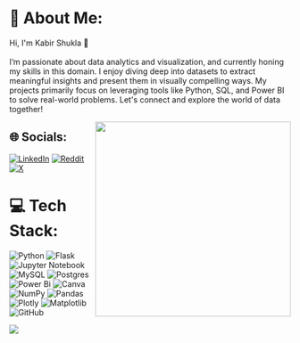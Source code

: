 # 💫 About Me:
 Hi, I'm Kabir Shukla 👋<br><br>I’m passionate about data analytics and visualization, and currently honing my skills in this domain. I enjoy diving deep into datasets to extract meaningful insights and present them in visually compelling ways. My projects primarily focus on leveraging tools like Python, SQL, and Power BI to solve real-world problems. Let's connect and explore the world of data together!<br>

 <img src="https://media.tenor.com/L0pT08DVkjAAAAAC/borat-smiling-borat.gif" width="350" height="350" align="right" />


## 🌐 Socials:
[![LinkedIn](https://img.shields.io/badge/LinkedIn-%230077B5.svg?logo=linkedin&logoColor=white)](https://linkedin.com/in/https://www.linkedin.com/in/kabir-shukla-396247233/) [![Reddit](https://img.shields.io/badge/Reddit-%23FF4500.svg?logo=Reddit&logoColor=white)](https://reddit.com/user/https://www.reddit.com/user/Apprehensive-Menu992/) [![X](https://img.shields.io/badge/X-black.svg?logo=X&logoColor=white)](https://x.com/https://x.com/i/flow/login?redirect_after_login=%2FKabirShukl) 

# 💻 Tech Stack:
![Python](https://img.shields.io/badge/python-3670A0?style=plastic&logo=python&logoColor=ffdd54) ![Flask](https://img.shields.io/badge/flask-%23316192.svg?style=plastic&logo=flask&logoColor=white) ![Jupyter Notebook](https://img.shields.io/badge/Jupyter%20Notebook-F37626?style=plastic&logo=jupyter&logoColor=white) ![MySQL](https://img.shields.io/badge/mysql-4479A1.svg?style=plastic&logo=mysql&logoColor=white) ![Postgres](https://img.shields.io/badge/postgres-%23316192.svg?style=plastic&logo=postgresql&logoColor=white) ![Power Bi](https://img.shields.io/badge/power_bi-F2C811?style=plastic&logo=powerbi&logoColor=black) ![Canva](https://img.shields.io/badge/Canva-%2300C4CC.svg?style=plastic&logo=Canva&logoColor=white) ![NumPy](https://img.shields.io/badge/numpy-%23013243.svg?style=plastic&logo=numpy&logoColor=white) ![Pandas](https://img.shields.io/badge/pandas-%23150458.svg?style=plastic&logo=pandas&logoColor=white) ![Plotly](https://img.shields.io/badge/Plotly-%233F4F75.svg?style=plastic&logo=plotly&logoColor=white) ![Matplotlib](https://img.shields.io/badge/Matplotlib-%23ffffff.svg?style=plastic&logo=Matplotlib&logoColor=black) ![GitHub](https://img.shields.io/badge/github-%23121011.svg?style=plastic&logo=github&logoColor=white)


[![](https://visitcount.itsvg.in/api?id=importKabir&icon=0&color=11)](https://visitcount.itsvg.in)






